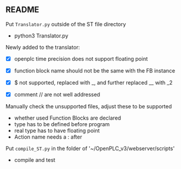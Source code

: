 ## README

Put `Translator.py` outside of the ST file directory
- python3 Translator.py

Newly added to the translator: 
- [x] openplc time precision does not support floating point
- [x] function block name should not be the same with the FB instance
- [x] $ not supported, replaced with _, and further replaced __ with _2
- [x] comment // are not well addressed 


Manually check the unsupported files, adjust these to be supported
- whether used Function Blocks are declared
- type has to be defined before program
- real type has to have floating point
- Action name needs a : after

Put `compile_ST.py` in the folder of '~/OpenPLC_v3/webserver/scripts'
- compile and test
